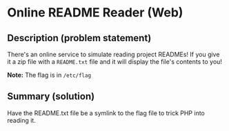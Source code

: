 # Online README Reader (Web)

## Description (problem statement)

There's an online service to simulate reading project READMEs! If you give it a zip file with a `README.txt` file and it will display the file's contents to you!

**Note:** The flag is in `/etc/flag`

## Summary (solution)

Have the README.txt file be a symlink to the flag file to trick PHP into reading it.
